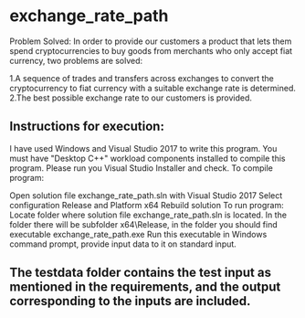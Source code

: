 # exchange_rate_path
Problem Solved:
In order to provide our customers a product that lets them spend cryptocurrencies to
buy goods from merchants who only accept fiat currency, two problems are solved:

1.A sequence of trades and transfers across exchanges to convert
the cryptocurrency to fiat currency with a suitable exchange rate is determined.
2.The best possible exchange rate to our customers is provided.





Instructions for execution:
---------------------------
I have used Windows and Visual Studio 2017 to write this program. You must have "Desktop C++" workload components installed to compile this program. Please run you Visual Studio Installer and check.
To compile program:


Open solution file exchange_rate_path.sln with Visual Studio 2017
Select configuration Release and Platform x64
Rebuild solution
To run program:
Locate folder where solution file exchange_rate_path.sln is located. In the folder there will be subfolder x64\Release, in the folder you should find executable exchange_rate_path.exe
Run this executable in Windows command prompt, provide input data to it on standard input.

The testdata folder contains the test input as mentioned in the requirements, and the output corresponding to the inputs are included.
---------------------------
